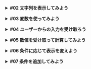 **<details><summary>#02 文字列を表示してみよう</summary>**
  - コメント方法

    ```ruby
    # 先頭にパウンド記号(#) コメント　で文末までコメント扱いになる。

    # comment
    ```

    ```ruby
    # 複数行のコメントの場合、=begin と =end の間に何行でも書いていくことができる。

    =begin
    comment
    comment
    =end
    ```

  - ターミナルについて

    ```ruby
    # ターミナル内をクリアにする

    % clear と打つか または control + L
    ```
</details>

**<details><summary>#03 変数を使ってみよう</summary>**
- 変数は値につける名前のこと。
- 変数に値を割り当てることを「値を代入する」というので、用語として覚えておいてください。
- 文字列の中に変数を埋め込むこともできます。
    - 変数を埋め込むには`#{}`で変数名を`#{name}`と書いてあげる。
- 変数を使うとプログラムが変更に強くなるという利点があります。
    - 例えばyoshiwoを大文字にしたかった場合、変数を使っていなかったらyoshiwoと書いていた箇所全てを修正する必要があります。ただし、変数を使えばname = “yoshiwo”の1箇所だけを直すだけで済むことがわかります。
    
    ```ruby
    # puts "hello yoshiwo"
    # puts "hello yoshiwo again!"
    
    name = "YOSHIWO"
    puts name
    
    puts "hello #{name}"
    puts "hello #{name} again!"
    ```
    
- 変数はとても便利なので、積極的に使っていくといいかと思います。</details>

**<details><summary>#04 ユーザーからの入力を受け取ろう</summary>**
- 入力を受け取って変数に代入してみましょう。
    - gets(ゲッツ、ゲットエス)という命令を使えば、入力を受け取って返してくれるので、`name = gets` としてあげます。
    - puts(プッツ、プットエス)。
    
    ```ruby
    % ruby main.rb
    tom
    hello tom
    hello tom
     again!
    ```
    
    - again!の手前で変な改行が入っているのが気になります。これは、getsは改行付きで値を取得するからなので、改行を除去したい場合は`gets.chomp`(チョンプ)としてあげればOKです。
    
    ```ruby
    name = gets.chomp # 改行を除去する
    
    puts "hello #{name}"
    puts "hello #{name} again!"
    ```
    
    ```ruby
    % ruby main.rb
    tom
    hello tom
    hello tom again!
    ```
    
    - 入力待ちをする時にメッセージがあるとわかりやすいので、getsの前にYour name?と常時して訊くようにしてあげましょう。
    
    ```ruby
    puts "Your name?"
    name = gets.chomp
    
    puts "hello #{name}"
    puts "hello #{name} again!"
    ```
    
    ```ruby
    % ruby main.rb
    Your name?
    ```
    
    - 表示がされましたが、Your name?のあとに改行がない方がわかりやすいですね。
    - では、プログラムを一旦終了させたいのですが、オンラインターミナルを1回クリックしてアクティブにした後に、プログラムを途中で止めるにはcontrol + C としてあげればOKです。
    
    ```ruby
    # control + C を実行 変なメッセージが出ますが、プロンプトに戻っていればOKです
    % ruby main.rb
    Your name?
    ^Cmain.rb:2:in `gets': Interrupt
    	from main.rb:2:in `gets'
    	from main.rb:2:in `<main>'
    
    yoshiwo@Yoshiwos-MacBook-Pro dotinstall.ruby %
    ```
    
    - 修正をどのようにするのかというと、1行目のputsをprintにしてあげれば、最後に改行が出力されないのでこれで実行してみます。
    - プロンプトとは`~ %`の部分です。これが出ているときは、Linuxコマンドが入力できる状態であることを表しています。
    
    ```ruby
    print "Your name?"
    name = gets.chomp
    
    puts "hello #{name}"
    puts "hello #{name} again!"
    ```
    
    ```ruby
    % ruby main.rb
    Your name? tom
    hello  tom
    hello  tom again!
    ```
    
- 要点まとめ
  - gets
  - chomp
  - プログラムの終了方法(ターミナル)</details>
  
**<details><summary>#05 数値を受け取って計算してみよう</summary>**
- 今回作りたいのは数当てゲームなので、数を受け取って何らかの計算をとりあえずしてみましょう。
    - 今までの復習になりますが、改行なしでメッセージを表示したいのでprint “Your number?”としてあげつつ、入力を受け取ってnumに入れてあげましょう。
    - numを表示したいのですが、その時に計算をしてあげましょう。入力した数値に3を足して出力してみます。
    - 実行して、適当に数字を入力してreturnを押すと、エラーになります。
    
    ```ruby
    % ruby main.rb
    Your number? 5 # 5を入力して、returnを押すとエラーが表示
    main.rb:4:in `+': no implicit conversion of Integer into String (TypeError)
    	from main.rb:4:in `<main>'
    ```
    
    - これはgetsが受け取るのは、あくまでも文字列だからです。したがって、計算するために数値に変換するための処理が必要です。
    - いろいろな方法がありますが、chompを`.to_i`にすると整数値に変換してくれます。このto_iはto integerの略です。
    - なお、整数値に変換するとそもそも改行がなくなるので、さらにchompする必要はありません。
    
    ```ruby
    print "Your number?"
    num = gets.to_i
    
    puts num + 3
    ```
    
    ```ruby
    % ruby main.rb
    Your number? 5
    8
    ```

- 要点まとめ
  - 数値への変換
  - 動作確認</details>

**<details><summary>#06 条件に応じて表示を変えよう</summary>**
- 次は、受け取った数値があらかじめ用意しておいた答えと一致するかどうかを調べて、結果を表示してみましょう。
    - answerという変数を用意してあげて、今回は答えは6としましょう。
    - それからメッセージは、「数を当てる」という意味で、推測を意味するguessにしておきます。また、変数名もguessにしておくとわかりやすいです。
    
    ```ruby
    answer = 6
    
    print "Your guess?"
    guess = gets.to_i
    ```
    
    - answerとguessを比べたいのですがif endという命令を使ってあげます。なお、answerとguessが等しいという記号は==を使ってあげてください。変数に値を代入するのが`=`、比較する時に使うのが`==`なので、間違えないようにしてください。
    - もし等しかった時の処理はifとendの間に書けばよいのでBingo!と表示してあげましょう。
    
    ```ruby
    answer = 6
    
    print "Your guess?"
    guess = gets.to_i
    
    if answer == guess
      puts "Bingo!"
    end
    ```
    
    ```ruby
    % ruby main.rb
    Your guess? 6
    Bingo!
    
    % ruby main.rb
    Your guess? 3
    ```
    
    - 数字が合えばBingo!が表示されます。もしanswerとguessが等しくなかった場合にもメッセージを出したい場合は、間にelseと書いてあげて、endの間にanswerとguessが等しくなかった時の処理を書いてあげればOKです。
    
    ```ruby
    answer = 6
    
    print "Your guess?"
    guess = gets.to_i
    
    if answer == guess
      puts "Bingo!"
    else
      puts "Boo..."
    end
    ```
    
    ```ruby
    % ruby main.rb
    Your guess? 3
    Boo...
    ```
    
    - ちゃんとBoo...と出たのがわかります。
- 要点まとめ
  - if...end
  - if...else...end</details>

**<details><summary>#07 条件を追加してみよう</summary>**
- 次は、answerとguessを比べてanswerがもっと大きいのか、もっと小さいのかも表示してみましょう。どうするかというと、さらに条件を加えてあげればいいですね。
  - elsifとして条件を書きます。
  - answerがguessより大きかったら、もっと大きな数字だよ、という意味でBigger!と表示してあげましょう。
  - それから、どちらの条件にも当てはまらなかったら、それはanswerがguessより小さいということなので、もっと小さな数字だよ、という意味でSmaller!と表示してあげます。

  ```ruby
  answer = 6

  print "Your guess?"
  guess = gets.to_i

  if answer == guess
    puts "Bingo!"
  elsif answer > guess
    puts "Bigger!"
  else
    puts "Smaller!"
  end
  ```

  ```ruby
  % ruby main.rb
  Your guess? 5
  Bigger! # 答えが6なのでbigger!が表示

  % ruby main.rb
  Your guess? 8
  Smaller! # 答えが6なのでSmaller!が表示

  % ruby main.rb
  Your guess? 6
  Bingo! # 答えが6なのでBingo!が表示
  ```

  - 答えが決まっているのもつまらないので、answerがランダムに決まるようにしてあげましょう。どうするかというと、rand()という命令を使ってあげます。
  - `rand(10)`とすると、0から10未満のランダムな整数値を生成してくれるので0から9のどれかになります。
  - 今回欲しいのは1から10なので + 1してあげればよいでしょう。
  - ついでに正解も表示するようにしてみましょう。判定が終わった後に、「答えはこれだったよ」とputsで変数を埋め込みながら表示してあげます。

  ```ruby
  answer = rand(10) + 1

  print "Your guess?"
  guess = gets.to_i

  if answer == guess
    puts "Bingo!"
  elsif answer > guess
    puts "Bigger!"
  else
    puts "Smaller!"
  end

  puts "Answer was #{answer}"
  ```

  ```ruby
  % ruby main.rb
  Your guess? 6
  Bigger!
  Answer was 9

  % ruby main.rb
  Your guess? 9
  Smaller!
  Answer was 5
  ```

  - こうした乱数も使えるようになっておきましょう。
